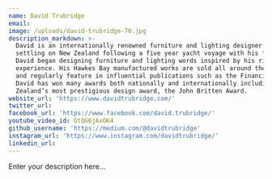 ```yaml
---
name: David Trubridge
email:
image: /uploads/david-trubridge-70.jpg
description_markdown: >-
  David is an internationally renowned furniture and lighting designer. After
  settling on New Zealand following a five year yacht voyage with his family,
  David began designing furniture and lighting words inspired by his rich life
  experience. His Hawkes Bay manufactured works are sold all around the world
  and regularly feature in influential publications such as the Financial Times.
  David has won many awards both nationally and internationally including New
  Zealand’s most prestigious design award, the John Britten Award.
website_url: 'https://www.davidtrubridge.com/'
twitter_url:
facebook_url: 'https://www.facebook.com/david.trubridge/'
youtube_video_id: GtQG6jAxOK4
github_username: 'https://medium.com/@davidtrubridge'
instagram_url: 'https://www.instagram.com/davidtrubridge/'
linkedin_url:
---
```

Enter your description here...
